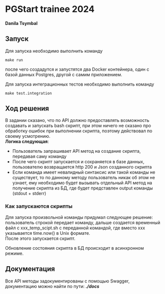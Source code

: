 # PGStart trainee 2024
#### Danila Tsymbal

## Запуск

Для запуска необходимо выполнить команду

```shell
make run
```

после чего создадутся и запустятся два Docker контейнера, 
один с базой данных Postgres, другой с самим приложением.


Для запуска интеграционных тестов необходимо выполнить команду

```shell
make test.integration
```

## Ход решения

В задании сказано, что по API должно предоставлять возможность создавать 
и запускать bash скрипт, при этом ничего не сказано про обработку ошибок при выполнении скрипта, 
поэтому действовал по своему усмотрению.  
**Логика следующая**:  
- Пользователь запрашивает API метод на создание скрипта, передавая саму команду
- После чего скрипт запускается и сохраняется в базе данных,
  пользователю возвращается http 200 и Json созданного скрипта
- Если команда имеет невалидный синтаксис или такой команды не существует, то
по данному методу пользователь никак об этом не узнает, ему необходимо будет 
вызывать отдельный API метод на получение скрипта из БД, где будет представлен output команды (stdout + stderr)

### Как запускаются скрипты
Для запуска произвольной команды придумал следующее решение: 
пользователь строкой передает команду, дальше создается временный файл с xxx_temp_scipt.sh с переданной командой, 
где вместо xxx указывается time.now() в Unix формате.  
После этого запускается скрипт.

Обновление состояния скрипта в БД происходит в асинхронном режиме.

## Документация
Все API методы задокументированы с помощью Swagger, документацию можно найти 
по пути: **_./docs_**